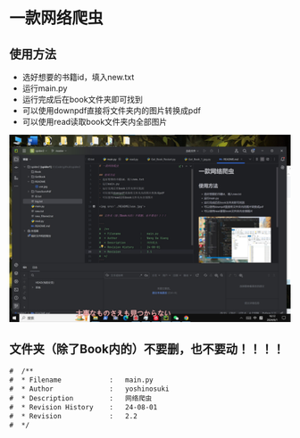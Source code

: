# 一款网络爬虫

## 使用方法
- 选好想要的书籍id，填入new.txt
- 运行main.py
- 运行完成后在book文件夹即可找到
- 可以使用downpdf直接将文件夹内的图片转换成pdf
- 可以使用read读取book文件夹内全部图片

<img src='./README/use.jpg'>

## 文件夹（除了Book内的）不要删，也不要动！！！！

```
#  /**
#  * Filename            :   main.py
#  * Author              :   yoshinosuki
#  * Description         :   网络爬虫
#  * Revision History    :   24-08-01
#  * Revision            :   2.2
#  */
```